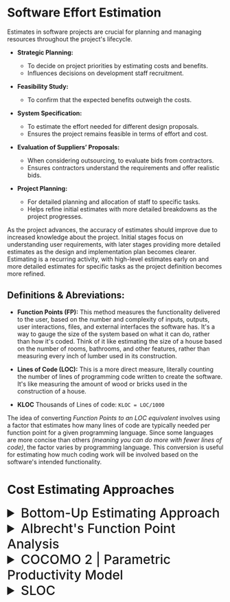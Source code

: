 # Software Effort Estimation

Estimates in software projects are crucial for planning and managing resources throughout the project's lifecycle. 

- **Strategic Planning:**
  - To decide on project priorities by estimating costs and benefits.
  - Influences decisions on development staff recruitment.

- **Feasibility Study:**
  - To confirm that the expected benefits outweigh the costs.

- **System Specification:**
  - To estimate the effort needed for different design proposals.
  - Ensures the project remains feasible in terms of effort and cost.

- **Evaluation of Suppliers’ Proposals:**
  - When considering outsourcing, to evaluate bids from contractors.
  - Ensures contractors understand the requirements and offer realistic bids.

- **Project Planning:**
  - For detailed planning and allocation of staff to specific tasks.
  - Helps refine initial estimates with more detailed breakdowns as the project progresses.

As the project advances, the accuracy of estimates should improve due to increased knowledge about the project. Initial stages focus on understanding user requirements, with later stages providing more detailed estimates as the design and implementation plan becomes clearer. Estimating is a recurring activity, with high-level estimates early on and more detailed estimates for specific tasks as the project definition becomes more refined.

## Definitions & Abreviations:

- **Function Points (FP):** This method measures the functionality delivered to the user, based on the number and complexity of inputs, outputs, user interactions, files, and external interfaces the software has. It's a way to gauge the size of the system based on what it can do, rather than how it's coded. Think of it like estimating the size of a house based on the number of rooms, bathrooms, and other features, rather than measuring every inch of lumber used in its construction.

- **Lines of Code (LOC):** This is a more direct measure, literally counting the number of lines of programming code written to create the software. It's like measuring the amount of wood or bricks used in the construction of a house. 

- **KLOC** Thousands of Lines of code: `KLOC = LOC/1000`

The idea of converting *Function Points to an LOC equivalent* involves using a factor that estimates how many lines of code are typically needed per function point for a given programming language. Since some languages are more concise than others *(meaning you can do more with fewer lines of code)*, the factor varies by programming language. This conversion is useful for estimating how much coding work will be involved based on the software's intended functionality.

# Cost Estimating Approaches

<details>
<summary style="font-size: 30px; font-weight: 500; cursor: pointer;"> 
Bottom-Up Estimating Approach
</summary>

Bottom-up estimating in software development involves detailed planning and assessment, focusing on tasks and subtasks to create a comprehensive project estimate. 

- **Task Decomposition:**
  - The project is divided into smaller, manageable tasks.
  - Each task is further broken down into subtasks, iteratively, until they are small enough to be assigned to an individual, typically for completion in a week or two.

- **Work Breakdown Schedule (WBS):**
  - Initially involves a top-down analysis to create a WBS, detailing all tasks and subtasks.
  - This step is separate from but essential to the bottom-up estimating process.

- **Effort Calculation:**
  - Estimates the effort for each activity individually.
  - Sums up the effort required for all tasks and subtasks to produce the overall project estimate.

- **Suitability:**
  - Most effective in the later stages of project planning when details are clearer.
  - Requires assumptions about the system and project work methods if used early in the planning phase.

- **Used in Novel Projects:**
  - Particularly useful for projects without historical data or precedent, where estimators must rely on the detailed analysis of envisioned tasks and their execut

</details>

<details>
<summary style="font-size: 30px; font-weight: 500; cursor: pointer;"> 
Albrecht's Function Point Analysis
</summary>

- Top-down approach invented by Allan Albrecht, *who worked for IBM*

The Albrecht method, also known as Function Point Analysis (FPA), is a technique for estimating the size and complexity of software projects. Here's a simplified outline:

- **Purpose:** To quantify the functional size of software independently of the programming language used.
  
- **Components:** Software systems are analyzed based on five major components, or 'external user types', beneficial to users:
  1. **External Input Types:** Input transactions updating internal files.
  2. **External Output Types:** Transactions where data is output to the user, typically reports.
  3. **External Inquiry Types:** User-initiated transactions providing information without updating internal files.
  4. **Logical Internal File Types:** Standing files used by the system, akin to data stores or relational tables.
  5. **External Interface File Types:** Data exchanges with other applications.

- **Complexity Weighting:** Each component is classified as high, average, or low complexity. Specific multipliers are applied to each based on their complexity level to calculate Function Points (FPs).

![Ch5_img](./static/SPM_52.png)

![Ch5_img](./static/SPM_53.png)

- **Function Points Calculation:** The counts of each external user type, weighted by complexity, are summed to obtain an overall FP count, indicating the system's information processing size.

- **Adjustments:** Additional factors, such as the operational environment and technical complexity, can influence the final effort estimate. However, the use of Technical Complexity Adjustment (TCA) has been debated for its accuracy.

- **Conversion to LOC:** Function Points can be converted to *Lines of Code (LOC)* for various programming languages using predetermined conversion rates, facilitating effort estimation based on historical data.

In summary, the Albrecht method provides a structured approach to estimate software size and complexity through Function Points, allowing for language-independent analysis and facilitating project planning and resource allocation.

</details>


<details>
<summary style="font-size: 30px; font-weight: 500; cursor: pointer;"> 
COCOMO 2 | Parametric Productivity Model
</summary>

**Example Table:**

![Ch5_img](./static/SPM_45.png)

**Organic Mode:**
- Typically the case when Small Teams develop software in a Familliar & In-house Environment
- Small System developed, quite flexible Requirements

**Embedded Mode:**
- Product being generated (system) needs to operate in very tight constraints
- Changes to this system with strict requirements is very costly

**Semi-detached Mode:** 
- This combined elements of the organic and the embedded modes or had characteristics that came between the two.

![Ch5_img](./static/SPM_50.png)

---

### Cocomo Accomodates:

- *Application composition*: Here the external features of the system that the users will experience are
designed. Prototyping will typically be employed to do this. With small applications that can be built
using high-productivity application-building tools, development can stop at this point.

- *Early design*: Here the fundamental software structures are designed. With larger, more demanding
systems, where, for example, there will be large volumes of transactions and performance is important,
careful attention will need to be paid to the architecture to be adopted.

- *Post architecture*: Here the software structures undergo final construction, modification and tuning to
create a system that will perform as required.


</details>


<details>
<summary style="font-size: 30px; font-weight: 500; cursor: pointer;"> 
SLOC
</summary>

**SLOC, or Source Lines of Code**, is a software metric used to measure the size of a software program by counting the number of lines in its source code. 

The primary goal of using SLOC in software project estimation is to provide a *quantitative basis* for comparison, budgeting, staffing, and scheduling in software development projects.

![Ch5_img](./static/SPM_51.png)

**Limitations**: Reliance on SLOC for project estimation has its limitations, as it does not account for the quality of code, the complexity of algorithms, or non-coding tasks such as documentation and user interface design. Moreover, it may encourage writing unnecessarily verbose code if used as a primary measure of productivity.

</details>
